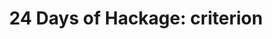 ---
title: ! '24 Days of Hackage: criterion'
url: https://ocharles.org.uk/blog/posts/2012-12-18-24-days-of-hackage-criterion.html
authors:
- Oliver Charles
type: article
tags:
- benchmarking
libraries:
- criterion
doHaskell-type: blog post
dohaskell-year: 2012
---